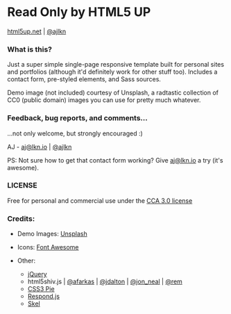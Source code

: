 Read Only by HTML5 UP
===
[html5up.net](html5up.net) | [@ajlkn](twitter.com/ajlkn)

### What is this?

Just a super simple single-page responsive template built for personal sites and portfolios
(although it'd definitely work for other stuff too). Includes a contact form, pre-styled
elements, and Sass sources.

Demo image (not included) courtesy of Unsplash, a radtastic collection of CC0 (public domain) images you can use for pretty much whatever.

### Feedback, bug reports, and comments... 

...not only welcome, but strongly encouraged :)

AJ - [aj@lkn.io](aj@lkn.io) | [@ajlkn](twitter.com/ajlkn)

PS: Not sure how to get that contact form working? Give [aj@lkn.io](formspree.io) a try (it's awesome).

### LICENSE

Free for personal and commercial use under the [CCA 3.0 license](html5up.net/license)

### Credits:

* Demo Images: [Unsplash](unsplash.com)

* Icons: [Font Awesome](fortawesome.github.com/Font-Awesome)

* Other:
	- [jQuery](jquery.com)
	- html5shiv.js | [@afarkas](twitter.com/afarkas) | [@jdalton](twitter.com/jdalton) | [@jon_neal](twitter.com/jon_neal) | [@rem](twitter.com/rem)
	- [CSS3 Pie](css3pie.com)
	- [Respond.js](j.mp/respondjs)
	- [Skel](skel.io)
